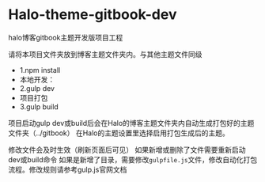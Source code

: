# Halo-theme-gitbook-dev

halo博客gitbook主题开发版项目工程

请将本项目文件夹放到博客主题文件夹内。与其他主题文件同级
- 1.npm install 
- 本地开发：
- 2.gulp dev
- 项目打包
- 3.gulp build

项目启动gulp dev或build后会在Halo的博客主题文件夹内自动生成打包好的主题文件夹（../gitbook）
在Halo的主题设置里选择启用打包生成后的主题。

修改文件会及时生效（刷新页面后可见）
如果新增或删除了文件需要重新启动dev或build命令
如果是新增了目录，需要修改`gulpfile.js`文件，修改自动化打包流程。修改规则请参考gulp.js官网文档
